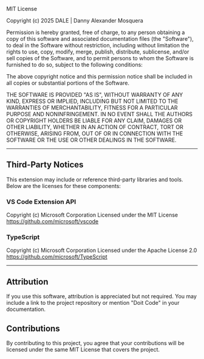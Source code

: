 MIT License

Copyright (c) 2025 DALE | Danny Alexander Mosquera

Permission is hereby granted, free of charge, to any person obtaining a copy
of this software and associated documentation files (the "Software"), to deal
in the Software without restriction, including without limitation the rights
to use, copy, modify, merge, publish, distribute, sublicense, and/or sell
copies of the Software, and to permit persons to whom the Software is
furnished to do so, subject to the following conditions:

The above copyright notice and this permission notice shall be included in all
copies or substantial portions of the Software.

THE SOFTWARE IS PROVIDED "AS IS", WITHOUT WARRANTY OF ANY KIND, EXPRESS OR
IMPLIED, INCLUDING BUT NOT LIMITED TO THE WARRANTIES OF MERCHANTABILITY,
FITNESS FOR A PARTICULAR PURPOSE AND NONINFRINGEMENT. IN NO EVENT SHALL THE
AUTHORS OR COPYRIGHT HOLDERS BE LIABLE FOR ANY CLAIM, DAMAGES OR OTHER
LIABILITY, WHETHER IN AN ACTION OF CONTRACT, TORT OR OTHERWISE, ARISING FROM,
OUT OF OR IN CONNECTION WITH THE SOFTWARE OR THE USE OR OTHER DEALINGS IN THE
SOFTWARE.

---

## Third-Party Notices

This extension may include or reference third-party libraries and tools.
Below are the licenses for these components:

### VS Code Extension API

Copyright (c) Microsoft Corporation
Licensed under the MIT License
https://github.com/microsoft/vscode

### TypeScript

Copyright (c) Microsoft Corporation
Licensed under the Apache License 2.0
https://github.com/microsoft/TypeScript

---

## Attribution

If you use this software, attribution is appreciated but not required.
You may include a link to the project repository or mention "Doit Code"
in your documentation.

## Contributions

By contributing to this project, you agree that your contributions will be
licensed under the same MIT License that covers the project.
